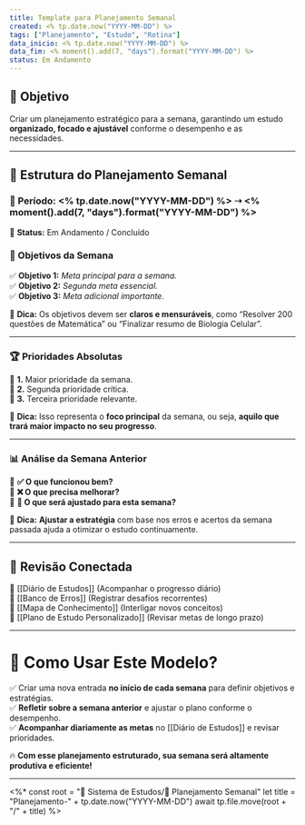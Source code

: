 ```yaml
---
title: Template para Planejamento Semanal
created: <% tp.date.now("YYYY-MM-DD") %>
tags: ["Planejamento", "Estudo", "Rotina"]
data_inicio: <% tp.date.now("YYYY-MM-DD") %>
data_fim: <% moment().add(7, "days").format("YYYY-MM-DD") %>
status: Em Andamento
---
```

## **🎯 Objetivo**

Criar um planejamento estratégico para a semana, garantindo um estudo **organizado, focado e ajustável** conforme o desempenho e as necessidades.

---

## **📂 Estrutura do Planejamento Semanal**

### **📅 Período:** <% tp.date.now("YYYY-MM-DD") %> ➝ <% moment().add(7, "days").format("YYYY-MM-DD") %>

📌 **Status:** Em Andamento / Concluído

### **🎯 Objetivos da Semana**

✅ **Objetivo 1:** _Meta principal para a semana._  
✅ **Objetivo 2:** _Segunda meta essencial._  
✅ **Objetivo 3:** _Meta adicional importante._

📌 **Dica:** Os objetivos devem ser **claros e mensuráveis**, como “Resolver 200 questões de Matemática” ou “Finalizar resumo de Biologia Celular”.

---

### **🏆 Prioridades Absolutas**

📌 **1.** Maior prioridade da semana.  
📌 **2.** Segunda prioridade crítica.  
📌 **3.** Terceira prioridade relevante.

📌 **Dica:** Isso representa o **foco principal** da semana, ou seja, **aquilo que trará maior impacto no seu progresso**.

---

### **📊 Análise da Semana Anterior**

📌 **✅ O que funcionou bem?**  
📌 **❌ O que precisa melhorar?**  
📌 **🔄 O que será ajustado para esta semana?**

📌 **Dica:** **Ajustar a estratégia** com base nos erros e acertos da semana passada ajuda a otimizar o estudo continuamente.

---

## **📅 Revisão Conectada**

🔹 [[Diário de Estudos]] (Acompanhar o progresso diário)  
🔹 [[Banco de Erros]] (Registrar desafios recorrentes)  
🔹 [[Mapa de Conhecimento]] (Interligar novos conceitos)  
🔹 [[Plano de Estudo Personalizado]] (Revisar metas de longo prazo)

---

# **🚀 Como Usar Este Modelo?**

✅ Criar uma nova entrada **no início de cada semana** para definir objetivos e estratégias.  
✅ **Refletir sobre a semana anterior** e ajustar o plano conforme o desempenho.  
✅ **Acompanhar diariamente as metas** no [[Diário de Estudos]] e revisar prioridades.

🔥 **Com esse planejamento estruturado, sua semana será altamente produtiva e eficiente!**

---

<%*
const root = "📌 Sistema de Estudos/📆 Planejamento Semanal"
let title = "Planejamento-" + tp.date.now("YYYY-MM-DD")
await tp.file.move(root + "/" + title)
%>
